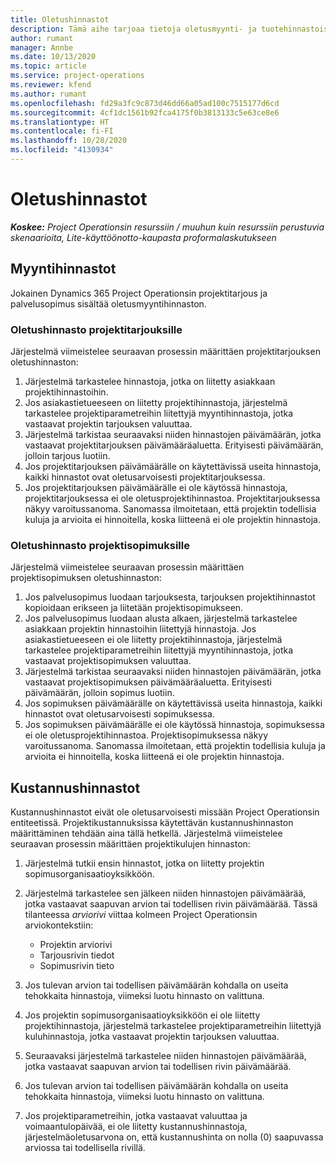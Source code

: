 ```yaml
---
title: Oletushinnastot
description: Tämä aihe tarjoaa tietoja oletusmyynti- ja tuotehinnastoista Project Operationsissa.
author: rumant
manager: Annbe
ms.date: 10/13/2020
ms.topic: article
ms.service: project-operations
ms.reviewer: kfend
ms.author: rumant
ms.openlocfilehash: fd29a3fc9c873d46dd66a05ad100c7515177d6cd
ms.sourcegitcommit: 4cf1dc1561b92fca4175f0b3813133c5e63ce8e6
ms.translationtype: HT
ms.contentlocale: fi-FI
ms.lasthandoff: 10/28/2020
ms.locfileid: "4130934"
---
```

# <a name="default-price-lists"></a>Oletushinnastot

_**Koskee:** Project Operationsin resurssiin / muuhun kuin resurssiin perustuvia skenaarioita, Lite-käyttöönotto-kaupasta proformalaskutukseen_

## <a name="sales-price-lists"></a>Myyntihinnastot

Jokainen Dynamics 365 Project Operationsin projektitarjous ja palvelusopimus sisältää oletusmyyntihinnaston. 

### <a name="price-list-default-on-project-quotes"></a>Oletushinnasto projektitarjouksille
Järjestelmä viimeistelee seuraavan prosessin määrittäen projektitarjouksen oletushinnaston:

1. Järjestelmä tarkastelee hinnastoja, jotka on liitetty asiakkaan projektihinnastoihin. 
2. Jos asiakastietueeseen on liitetty projektihinnastoja, järjestelmä tarkastelee projektiparametreihin liitettyjä myyntihinnastoja, jotka vastaavat projektin tarjouksen valuuttaa.
3. Järjestelmä tarkistaa seuraavaksi niiden hinnastojen päivämäärän, jotka vastaavat projektitarjouksen päivämääräaluetta. Erityisesti päivämäärän, jolloin tarjous luotiin.
4. Jos projektitarjouksen päivämäärälle on käytettävissä useita hinnastoja, kaikki hinnastot ovat oletusarvoisesti projektitarjouksessa.
5. Jos projektitarjouksen päivämäärälle ei ole käytössä hinnastoja, projektitarjouksessa ei ole oletusprojektihinnastoa. Projektitarjouksessa näkyy varoitussanoma. Sanomassa ilmoitetaan, että projektin todellisia kuluja ja arvioita ei hinnoitella, koska liitteenä ei ole projektin hinnastoja.

### <a name="price-list-default-on-project-contracts"></a>Oletushinnasto projektisopimuksille 
Järjestelmä viimeistelee seuraavan prosessin määrittäen projektisopimuksen oletushinnaston:

1. Jos palvelusopimus luodaan tarjouksesta, tarjouksen projektihinnastot kopioidaan erikseen ja liitetään projektisopimukseen.
2. Jos palvelusopimus luodaan alusta alkaen, järjestelmä tarkastelee asiakkaan projektin hinnastoihin liitettyjä hinnastoja. Jos asiakastietueeseen ei ole liitetty projektihinnastoja, järjestelmä tarkastelee projektiparametreihin liitettyjä myyntihinnastoja, jotka vastaavat projektisopimuksen valuuttaa.
4. Järjestelmä tarkistaa seuraavaksi niiden hinnastojen päivämäärän, jotka vastaavat projektisopimuksen päivämääräaluetta. Erityisesti päivämäärän, jolloin sopimus luotiin.
5. Jos sopimuksen päivämäärälle on käytettävissä useita hinnastoja, kaikki hinnastot ovat oletusarvoisesti sopimuksessa.
6. Jos sopimuksen päivämäärälle ei ole käytössä hinnastoja, sopimuksessa ei ole oletusprojektihinnastoa. Projektisopimuksessa näkyy varoitussanoma. Sanomassa ilmoitetaan, että projektin todellisia kuluja ja arvioita ei hinnoitella, koska liitteenä ei ole projektin hinnastoja.

## <a name="cost-price-lists"></a>Kustannushinnastot

Kustannushinnastot eivät ole oletusarvoisesti missään Project Operationsin entiteetissä. Projektikustannuksissa käytettävän kustannushinnaston määrittäminen tehdään aina tällä hetkellä. Järjestelmä viimeistelee seuraavan prosessin määrittäen projektikulujen hinnaston:

1. Järjestelmä tutkii ensin hinnastot, jotka on liitetty projektin sopimusorganisaatioyksikköön.
2. Järjestelmä tarkastelee sen jälkeen niiden hinnastojen päivämäärää, jotka vastaavat saapuvan arvion tai todellisen rivin päivämäärää. Tässä tilanteessa *arviorivi* viittaa kolmeen Project Operationsin arviokontekstiin:

    - Projektin arviorivi
    - Tarjousrivin tiedot
    - Sopimusrivin tieto
  
3. Jos tulevan arvion tai todellisen päivämäärän kohdalla on useita tehokkaita hinnastoja, viimeksi luotu hinnasto on valittuna.
4. Jos projektin sopimusorganisaatioyksikköön ei ole liitetty projektihinnastoja, järjestelmä tarkastelee projektiparametreihin liitettyjä kuluhinnastoja, jotka vastaavat projektin tarjouksen valuuttaa.
5. Seuraavaksi järjestelmä tarkastelee niiden hinnastojen päivämäärää, jotka vastaavat saapuvan arvion tai todellisen rivin päivämäärää. 
6. Jos tulevan arvion tai todellisen päivämäärän kohdalla on useita tehokkaita hinnastoja, viimeksi luotu hinnasto on valittuna.
7. Jos projektiparametreihin, jotka vastaavat valuuttaa ja voimaantulopäivää, ei ole liitetty kustannushinnastoja, järjestelmäoletusarvona on, että kustannushinta on nolla (0) saapuvassa arviossa tai todellisella rivillä.
